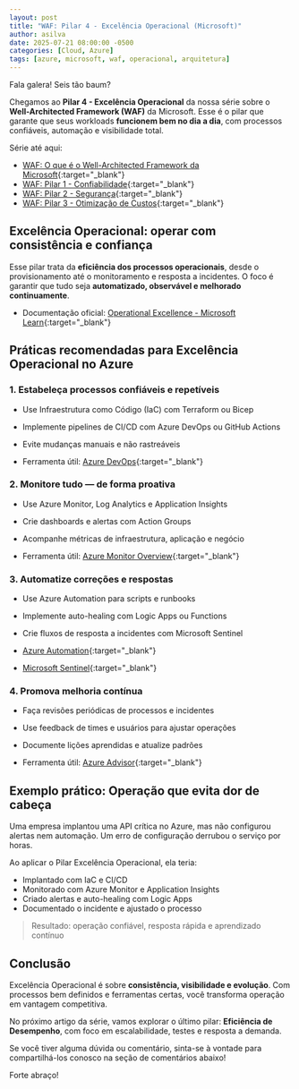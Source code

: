 ```yaml
---
layout: post
title: "WAF: Pilar 4 - Excelência Operacional (Microsoft)"
author: asilva
date: 2025-07-21 08:00:00 -0500
categories: [Cloud, Azure]
tags: [azure, microsoft, waf, operacional, arquitetura]
---
```


Fala galera! Seis tão baum?

Chegamos ao **Pilar 4 - Excelência Operacional** da nossa série sobre o **Well-Architected Framework (WAF)** da Microsoft. Esse é o pilar que garante que seus workloads **funcionem bem no dia a dia**, com processos confiáveis, automação e visibilidade total.

Série até aqui:

- [WAF: O que é o Well-Architected Framework da Microsoft](https://unicast.com.br/posts/waf-o-que-e-o-well-architected-framework-da-microsoft/){:target="_blank"}
- [WAF: Pilar 1 - Confiabilidade](https://unicast.com.br/posts/waf-pilar-1-confiabilidade/){:target="_blank"}
- [WAF: Pilar 2 - Segurança](https://unicast.com.br/posts/waf-pilar-2-seguranca/){:target="_blank"}
- [WAF: Pilar 3 - Otimização de Custos](https://unicast.com.br/posts/waf-pilar-3-otimizacao-de-custos/){:target="_blank"}

## **Excelência Operacional: operar com consistência e confiança**

Esse pilar trata da **eficiência dos processos operacionais**, desde o provisionamento até o monitoramento e resposta a incidentes. O foco é garantir que tudo seja **automatizado, observável e melhorado continuamente**.

- Documentação oficial: [Operational Excellence - Microsoft Learn](https://learn.microsoft.com/en-us/azure/well-architected/operational-excellence/overview){:target="_blank"}

## **Práticas recomendadas para Excelência Operacional no Azure**

### **1. Estabeleça processos confiáveis e repetíveis**

- Use Infraestrutura como Código (IaC) com Terraform ou Bicep
- Implemente pipelines de CI/CD com Azure DevOps ou GitHub Actions
- Evite mudanças manuais e não rastreáveis

- Ferramenta útil: [Azure DevOps](https://learn.microsoft.com/pt-br/azure/devops/){:target="_blank"}

### **2. Monitore tudo — de forma proativa**

- Use Azure Monitor, Log Analytics e Application Insights
- Crie dashboards e alertas com Action Groups
- Acompanhe métricas de infraestrutura, aplicação e negócio

- Ferramenta útil: [Azure Monitor Overview](https://learn.microsoft.com/pt-br/azure/azure-monitor/overview){:target="_blank"}

### **3. Automatize correções e respostas**

- Use Azure Automation para scripts e runbooks
- Implemente auto-healing com Logic Apps ou Functions
- Crie fluxos de resposta a incidentes com Microsoft Sentinel

- [Azure Automation](https://learn.microsoft.com/pt-br/azure/automation/automation-intro){:target="_blank"}  
- [Microsoft Sentinel](https://learn.microsoft.com/pt-br/azure/sentinel/overview){:target="_blank"}

### **4. Promova melhoria contínua**

- Faça revisões periódicas de processos e incidentes
- Use feedback de times e usuários para ajustar operações
- Documente lições aprendidas e atualize padrões

- Ferramenta útil: [Azure Advisor](https://learn.microsoft.com/pt-br/azure/advisor/advisor-overview){:target="_blank"}

## **Exemplo prático: Operação que evita dor de cabeça**

Uma empresa implantou uma API crítica no Azure, mas não configurou alertas nem automação. Um erro de configuração derrubou o serviço por horas.

Ao aplicar o Pilar Excelência Operacional, ela teria:

- Implantado com IaC e CI/CD
- Monitorado com Azure Monitor e Application Insights
- Criado alertas e auto-healing com Logic Apps
- Documentado o incidente e ajustado o processo

> Resultado: operação confiável, resposta rápida e aprendizado contínuo

## **Conclusão**

Excelência Operacional é sobre **consistência, visibilidade e evolução**. Com processos bem definidos e ferramentas certas, você transforma operação em vantagem competitiva.

No próximo artigo da série, vamos explorar o último pilar: **Eficiência de Desempenho**, com foco em escalabilidade, testes e resposta a demanda.

Se você tiver alguma dúvida ou comentário, sinta-se à vontade para compartilhá-los conosco na seção de comentários abaixo!

Forte abraço!
